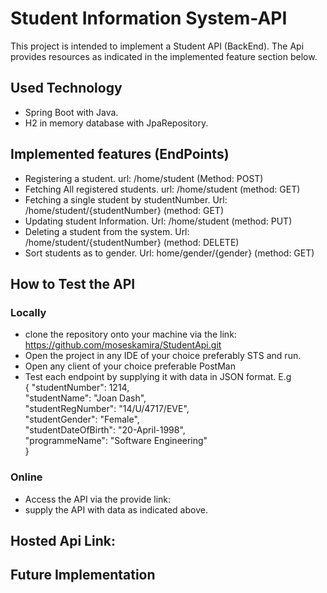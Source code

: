# Student Information System-API
This project is intended to implement a Student API (BackEnd).
The Api provides resources as indicated in the implemented feature section below.

## Used Technology
- Spring Boot with Java.
- H2 in memory database with JpaRepository.

## Implemented features (EndPoints)
- Registering a student. url: /home/student (Method: POST)
- Fetching All registered students. url: /home/student (method: GET)
- Fetching a single student by studentNumber. Url: /home/student/{studentNumber} (method: GET)
- Updating student Information. Url: /home/student (method: PUT)
- Deleting a student from the system. Url: /home/student/{studentNumber} (method: DELETE)
- Sort students as to gender. Url: home/gender/{gender} (method: GET)

## How to Test the API
### Locally
- clone the repository onto your machine via the link: https://github.com/moseskamira/StudentApi.git
- Open the project in any IDE of your choice preferably STS and run.
- Open any client of your choice preferable PostMan
- Test each endpoint by supplying it with data in JSON format. E.g<br/>
 {
        "studentNumber": 1214,<br>
        "studentName": "Joan Dash", <br/>
        "studentRegNumber": "14/U/4717/EVE",<br/>
        "studentGender": "Female",<br/>
        "studentDateOfBirth": "20-April-1998",<br/>
        "programmeName": "Software Engineering"<br/>
    }
### Online
- Access the API via the provide link:
- supply the API with data as indicated above.

## Hosted Api Link:

## Future Implementation


